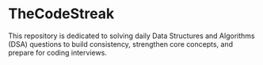 # TheCodeStreak
This repository is dedicated to solving daily Data Structures and Algorithms (DSA) questions to build consistency, strengthen core concepts, and prepare for coding interviews.
